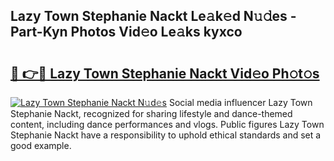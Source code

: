 ## Lazy Town Stephanie Nackt Le𝚊k𝚎d N𝚞𝚍es - Part-Kyn Photos Vid𝚎o Le𝚊ks kyxco

# <h2><a href="http://fb80hnz.evod.top/?m=Lazy+Town+Stephanie+Nackt">🔗 👉🔴 Lazy Town Stephanie Nackt Vid𝚎o Ph𝚘t𝚘s</a></h2>

[![Lazy Town Stephanie Nackt N𝚞d𝚎s](https://i.imgur.com/8V9OHl7.gif)](http://fb80hnz.evod.top/?m=Lazy+Town+Stephanie+Nackt)
Social media influencer Lazy Town Stephanie Nackt, recognized for sharing lifestyle and dance-themed content, including dance performances and vlogs. Public figures Lazy Town Stephanie Nackt have a responsibility to uphold ethical standards and set a good example. 
